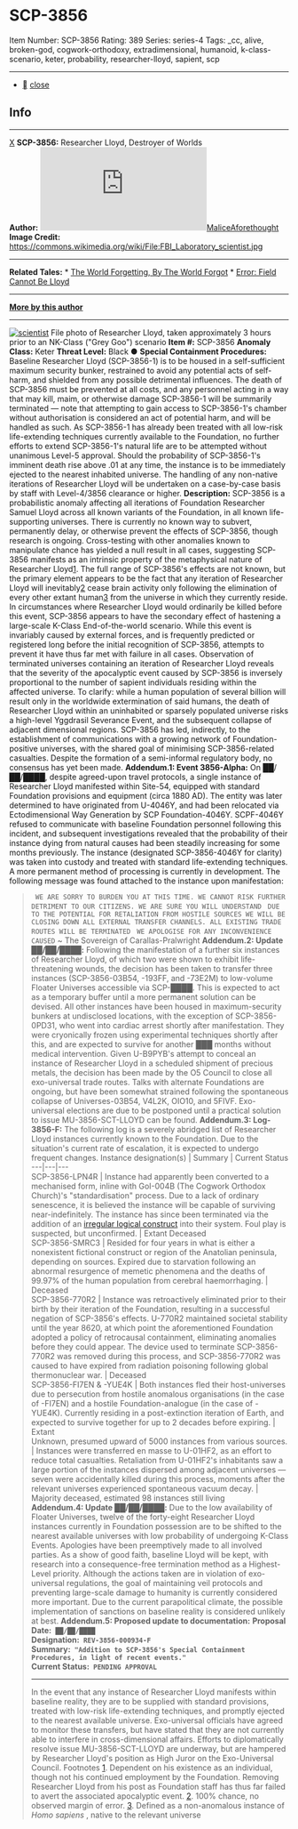 # SCP-3856
Item Number: SCP-3856
Rating: 389
Series: series-4
Tags: _cc, alive, broken-god, cogwork-orthodoxy, extradimensional, humanoid, k-class-scenario, keter, probability, researcher-lloyd, sapient, scp

---

  * [](javascript:;)
[close](javascript:;)
## Info
* * *
[X](javascript:;)
**SCP-3856:** Researcher Lloyd, Destroyer of Worlds  
**Author:** [![MaliceAforethought](https://www.wikidot.com/avatar.php?userid=2902864&amp;size=small&amp;timestamp=1742302065)](http://www.wikidot.com/user:info/maliceaforethought)[MaliceAforethought](http://www.wikidot.com/user:info/maliceaforethought)  
**Image Credit:** <https://commons.wikimedia.org/wiki/File:FBI_Laboratory_scientist.jpg>
* * *
**Related Tales:**
    * [The World Forgetting, By The World Forgot](/the-world-forgetting-by-the-world-forgot)
    * [Error: Field Cannot Be Lloyd](/error-field-cannot-be-lloyd)
* * *
**[More by this author](/maliceaf-author-ght)**
* * *

[![scientist](https://scp-wiki.wdfiles.com/local--resized-images/scp-3856/scientist/medium.jpg)](https://scp-wiki.wdfiles.com/local--files/scp-3856/scientist)
File photo of Researcher Lloyd, taken approximately 3 hours prior to an NK-Class ("Grey Goo") scenario
**Item #:** SCP-3856
**Anomaly Class:** Keter
**Threat Level:** Black ●
**Special Containment Procedures:** Baseline Researcher Lloyd (SCP-3856-1) is to be housed in a self-sufficient maximum security bunker, restrained to avoid any potential acts of self-harm, and shielded from any possible detrimental influences. The death of SCP-3856 must be prevented at all costs, and any personnel acting in a way that may kill, maim, or otherwise damage SCP-3856-1 will be summarily terminated — note that attempting to gain access to SCP-3856-1's chamber without authorisation is considered an act of potential harm, and will be handled as such. As SCP-3856-1 has already been treated with all low-risk life-extending techniques currently available to the Foundation, no further efforts to extend SCP-3856-1's natural life are to be attempted without unanimous Level-5 approval.
Should the probability of SCP-3856-1's imminent death rise above .01 at any time, the instance is to be immediately ejected to the nearest inhabited universe. The handling of any non-native iterations of Researcher Lloyd will be undertaken on a case-by-case basis by staff with Level-4/3856 clearance or higher.
**Description:** SCP-3856 is a probabilistic anomaly affecting all iterations of Foundation Researcher Samuel Lloyd across all known variants of the Foundation, in all known life-supporting universes. There is currently no known way to subvert, permanently delay, or otherwise prevent the effects of SCP-3856, though research is ongoing. Cross-testing with other anomalies known to manipulate chance has yielded a null result in all cases, suggesting SCP-3856 manifests as an intrinsic property of the metaphysical nature of Researcher Lloyd[1](javascript:;).
The full range of SCP-3856's effects are not known, but the primary element appears to be the fact that any iteration of Researcher Lloyd will inevitably[2](javascript:;) cease brain activity only following the elimination of every other extant human[3](javascript:;) from the universe in which they currently reside. In circumstances where Researcher Lloyd would ordinarily be killed before this event, SCP-3856 appears to have the secondary effect of hastening a large-scale K-Class End-of-the-world scenario. While this event is invariably caused by external forces, and is frequently predicted or registered long before the initial recognition of SCP-3856, attempts to prevent it have thus far met with failure in all cases.
Observation of terminated universes containing an iteration of Researcher Lloyd reveals that the severity of the apocalyptic event caused by SCP-3856 is inversely proportional to the number of sapient individuals residing within the affected universe. To clarify: while a human population of several billion will result only in the worldwide extermination of said humans, the death of Researcher Lloyd within an uninhabited or sparsely populated universe risks a high-level Yggdrasil Severance Event, and the subsequent collapse of adjacent dimensional regions.
SCP-3856 has led, indirectly, to the establishment of communications with a growing network of Foundation-positive universes, with the shared goal of minimising SCP-3856-related casualties. Despite the formation of a semi-informal regulatory body, no consensus has yet been made.
**Addendum.1: Event 3856-Alpha:** On ██/██/████, despite agreed-upon travel protocols, a single instance of Researcher Lloyd manifested within Site-54, equipped with standard Foundation provisions and equipment (circa 1880 AD). The entity was later determined to have originated from U-4046Y, and had been relocated via Ectodimensional Way Generation by SCP Foundation-4046Y. SCPF-4046Y refused to communicate with baseline Foundation personnel following this incident, and subsequent investigations revealed that the probability of their instance dying from natural causes had been steadily increasing for some months previously.
The instance (designated SCP-3856-4046Y for clarity) was taken into custody and treated with standard life-extending techniques. A more permanent method of processing is currently in development.
The following message was found attached to the instance upon manifestation:
> ` WE ARE SORRY TO BURDEN YOU AT THIS TIME. WE CANNOT RISK FURTHER DETRIMENT TO OUR CITIZENS. WE ARE SURE YOU WILL UNDERSTAND`
> ` DUE TO THE POTENTIAL FOR RETALIATION FROM HOSTILE SOURCES WE WILL BE CLOSING DOWN ALL EXTERNAL TRANSFER CHANNELS. ALL EXISTING TRADE ROUTES WILL BE TERMINATED`
> ` WE APOLOGISE FOR ANY INCONVENIENCE CAUSED`
> ~ The Sovereign of Carallas-Pralwright
**Addendum.2: Update ██/██/████:** Following the manifestation of a further six instances of Researcher Lloyd, of which two were shown to exhibit life-threatening wounds, the decision has been taken to transfer three instances (SCP-3856-03B54, -193FF, and -73E2M) to low-volume Floater Universes accessible via SCP-████. This is expected to act as a temporary buffer until a more permanent solution can be devised.
All other instances have been housed in maximum-security bunkers at undisclosed locations, with the exception of SCP-3856-0PD31, who went into cardiac arrest shortly after manifestation. They were cryonically frozen using experimental techniques shortly after this, and are expected to survive for another ███ months without medical intervention. Given U-B9PYB's attempt to conceal an instance of Researcher Lloyd in a scheduled shipment of precious metals, the decision has been made by the O5 Council to close all exo-universal trade routes.
Talks with alternate Foundations are ongoing, but have been somewhat strained following the spontaneous collapse of Universes-03B54, V4L2K, OIO10, and 5FIVF. Exo-universal elections are due to be postponed until a practical solution to issue MU-3856-SCT-LLOYD can be found.
**Addendum.3: Log-3856-F:** The following log is a severely abridged list of Researcher Lloyd instances currently known to the Foundation. Due to the situation's current rate of escalation, it is expected to undergo frequent changes.
Instance designation(s) | Summary | Current Status  
---|---|---  
SCP-3856-LPN4R | Instance had apparently been converted to a mechanised form, inline with GoI-004B (The Cogwork Orthodox Church)'s "standardisation" process. Due to a lack of ordinary senescence, it is believed the instance will be capable of surviving near-indefinitely. The instance has since been terminated via the addition of an [irregular logical construct](/scp-033) into their system. Foul play is suspected, but unconfirmed. | Extant Deceased  
SCP-3856-SMRC3 | Resided for four years in what is either a nonexistent fictional construct or region of the Anatolian peninsula, depending on sources. Expired due to starvation following an abnormal resurgence of memetic phenomena and the deaths of 99.97% of the human population from cerebral haemorrhaging. | Deceased  
SCP-3856-770R2 | Instance was retroactively eliminated prior to their birth by their iteration of the Foundation, resulting in a successful negation of SCP-3856's effects. U-770R2 maintained societal stability until the year 8620, at which point the aforementioned Foundation adopted a policy of retrocausal containment, eliminating anomalies before they could appear. The device used to terminate SCP-3856-770R2 was removed during this process, and SCP-3856-770R2 was caused to have expired from radiation poisoning following global thermonuclear war. | Deceased  
SCP-3856-FI7EN & -YUE4K | Both instances fled their host-universes due to persecution from hostile anomalous organisations (in the case of -FI7EN) and a hostile Foundation-analogue (in the case of -YUE4K). Currently residing in a post-extinction iteration of Earth, and expected to survive together for up to 2 decades before expiring. | Extant  
Unknown, presumed upward of 5000 instances from various sources. | Instances were transferred en masse to U-01HF2, as an effort to reduce total casualties. Retaliation from U-01HF2's inhabitants saw a large portion of the instances dispersed among adjacent universes — seven were accidentally killed during this process, moments after the relevant universes experienced spontaneous vacuum decay. | Majority deceased, estimated 98 instances still living  
**Addendum.4: Update ██/██/████:** Due to the low availability of Floater Universes, twelve of the forty-eight Researcher Lloyd instances currently in Foundation possession are to be shifted to the nearest available universes with low probability of undergoing K-Class Events. Apologies have been preemptively made to all involved parties. As a show of good faith, baseline Lloyd will be kept, with research into a consequence-free termination method as a Highest-Level priority.
Although the actions taken are in violation of exo-universal regulations, the goal of maintaining veil protocols and preventing large-scale damage to humanity is currently considered more important. Due to the current parapolitical climate, the possible implementation of sanctions on baseline reality is considered unlikely at best.
**Addendum.5: Proposed update to documentation:**
> **Proposal Date:` ██/██/████`**  
>  **Designation:` REV-3856-000934-F`**  
>  **Summary:` "Addition to SCP-3856's Special Containment Procedures, in light of recent events."`**  
>  **Current Status:` PENDING APPROVAL`**
> * * *
> In the event that any instance of Researcher Lloyd manifests within baseline reality, they are to be supplied with standard provisions, treated with low-risk life-extending techniques, and promptly ejected to the nearest available universe. Exo-universal officials have agreed to monitor these transfers, but have stated that they are not currently able to interfere in cross-dimensional affairs.
> Efforts to diplomatically resolve issue MU-3856-SCT-LLOYD are underway, but are hampered by Researcher Lloyd's position as High Juror on the Exo-Universal Council.
Footnotes
[1](javascript:;). Dependent on his existence as an individual, though not his continued employment by the Foundation. Removing Researcher Lloyd from his post as Foundation staff has thus far failed to avert the associated apocalyptic event.
[2](javascript:;). 100% chance, no observed margin of error.
[3](javascript:;). Defined as a non-anomalous instance of _Homo sapiens_ , native to the relevant universe